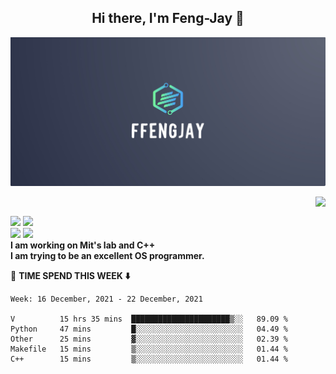 <h2 align="center"> Hi there, I'm Feng-Jay 👋 </h2>  

![](https://github.com/Feng-Jay/DataStruct/blob/master/Image/1.png)  

<img align="right" src="https://github-readme-stats.vercel.app/api?username=Feng-Jay&show_icons=true&icon_color=CE1D2D&text_color=718096&bg_color=ffffff&hide_title=true" />


&emsp;

![](https://visitor-badge.glitch.me/badge?page_id=Feng-Jay.readme)
![](https://img.shields.io/badge/Concentrate-Cpp-blue)  
![](https://img.shields.io/badge/Rust-primer-orange)
![](https://img.shields.io/badge/Target-OS-9cf)  
**I am working on Mit's lab and C++**  
**I am trying to be an excellent OS programmer.**  


📘 **TIME SPEND THIS WEEK ⬇️**
<!--START_SECTION:waka-->
```text
Week: 16 December, 2021 - 22 December, 2021

V          15 hrs 35 mins  ██████████████████████▒░░   89.09 % 
Python     47 mins         █░░░░░░░░░░░░░░░░░░░░░░░░   04.49 % 
Other      25 mins         ▓░░░░░░░░░░░░░░░░░░░░░░░░   02.39 % 
Makefile   15 mins         ▒░░░░░░░░░░░░░░░░░░░░░░░░   01.44 % 
C++        15 mins         ▒░░░░░░░░░░░░░░░░░░░░░░░░   01.44 % 
```
<!--END_SECTION:waka-->
